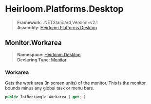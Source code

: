 # Heirloom.Platforms.Desktop

> **Framework**: .NETStandard,Version=v2.1  
> **Assembly**: [Heirloom.Platforms.Desktop][0]  

## Monitor.Workarea

> **Namespace**: [Heirloom.Desktop][0]  
> **Declaring Type**: [Monitor][1]  

### Workarea

Gets the work area (in screen units) of the monitor. This is the monitor bounds minus any global task or menu bars.

```cs
public IntRectangle Workarea { get; }
```

[0]: ../../../Heirloom.Platforms.Desktop.md
[1]: ../Monitor.md
